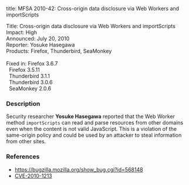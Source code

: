title: MFSA 2010-42: Cross-origin data disclosure via Web Workers and importScripts

<p>
<span class="label">Title:</span>      Cross-origin data disclosure via Web Workers and importScripts<br/>
<span class="label">Impact:</span>     High<br/>
<span class="label">Announced:</span>  July 20, 2010<br/>
<span class="label">Reporter:</span>   Yosuke Hasegawa<br/>
<span class="label">Products:</span>   Firefox, Thunderbird, SeaMonkey<br/>
<br/>
<span class="label">Fixed in:</span>   Firefox 3.6.7<br/>
<span class="label">&#160;</span>      Firefox 3.5.11<br/>
<span class="label">&#160;</span>      Thunderbird 3.1.1<br/>
<span class="label">&#160;</span>      Thunderbird 3.0.6<br/>
<span class="label">&#160;</span>      SeaMonkey 2.0.6<br/>
</p>


<h3>Description</h3>

<p>Security researcher <strong>Yosuke Hasegawa</strong> reported that
the Web Worker method <code>importScripts</code> can read and parse
resources from other domains even when the content is not valid
JavaScript.  This is a violation of the same-origin policy and could
be used by an attacker to steal information from other sites.</p>

<h3>References</h3>

<ul>
  <li><a href="https://bugzilla.mozilla.org/show_bug.cgi?id=568148">https://bugzilla.mozilla.org/show_bug.cgi?id=568148</a></li>
  <li><a class="ex-ref" href="http://cve.mitre.org/cgi-bin/cvename.cgi?name=CVE-2010-1213">CVE-2010-1213</a></li>
</ul>




